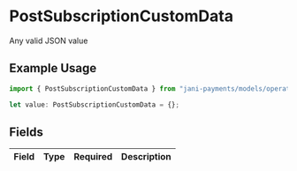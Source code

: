 # PostSubscriptionCustomData

Any valid JSON value

## Example Usage

```typescript
import { PostSubscriptionCustomData } from "jani-payments/models/operations";

let value: PostSubscriptionCustomData = {};
```

## Fields

| Field       | Type        | Required    | Description |
| ----------- | ----------- | ----------- | ----------- |